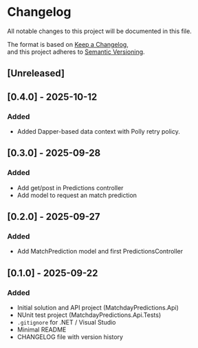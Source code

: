 # Changelog
All notable changes to this project will be documented in this file.

The format is based on [Keep a Changelog](https://keepachangelog.com/en/1.1.0/),  
and this project adheres to [Semantic Versioning](https://semver.org/).

## [Unreleased]

## [0.4.0] - 2025-10-12
### Added
- Added Dapper-based data context with Polly retry policy.

## [0.3.0] - 2025-09-28
### Added
- Add get/post in Predictions controller
- Add model to request an match prediction

## [0.2.0] - 2025-09-27
### Added
- Add MatchPrediction model and first PredictionsController

## [0.1.0] - 2025-09-22
### Added
- Initial solution and API project (MatchdayPredictions.Api)
- NUnit test project (MatchdayPredictions.Api.Tests)
- `.gitignore` for .NET / Visual Studio
- Minimal README
- CHANGELOG file with version history